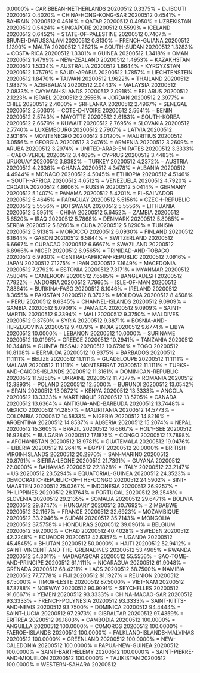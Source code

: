 0.0000% = CARIBBEAN-NETHERLANDS 20200512 
0.3375% = DJIBOUTI 20200512 
0.4020% = CHINA-HONG-KONG-SAR 20200512 
0.4541% = BAHRAIN 20200512 
0.4616% = QATAR 20200512 
0.4950% = UZBEKISTAN 20200512 
0.5424% = SINGAPORE 20200512 
0.5599% = ICELAND 20200512 
0.6452% = STATE-OF-PALESTINE 20200512 
0.7407% = BRUNEI-DARUSSALAM 20200512 
0.8130% = FRENCH-GUIANA 20200512 
1.1390% = MALTA 20200512 
1.2821% = SOUTH-SUDAN 20200512 
1.3283% = COSTA-RICA 20200512 
1.3301% = GUINEA 20200512 
1.3418% = OMAN 20200512 
1.4799% = NEW-ZEALAND 20200512 
1.4953% = KAZAKHSTAN 20200512 
1.5334% = AUSTRALIA 20200512 
1.6644% = KYRGYZSTAN 20200512 
1.7579% = SAUDI-ARABIA 20200512 
1.7857% = LIECHTENSTEIN 20200512 
1.8470% = TAIWAN 20200512 
1.9622% = THAILAND 20200512 
1.9837% = AZERBAIJAN 20200512 
2.0443% = MALAYSIA 20200512 
2.0833% = CAYMAN-ISLANDS 20200512 
2.0918% = BELARUS 20200512 
2.1223% = ISRAEL 20200512 
2.2556% = JORDAN 20200512 
2.3977% = CHILE 20200512 
2.4000% = SRI-LANKA 20200512 
2.4967% = SENEGAL 20200512 
2.5030% = COTE-D-IVOIRE 20200512 
2.5641% = BENIN 20200512 
2.5743% = MAYOTTE 20200512 
2.6183% = SOUTH-KOREA 20200512 
2.6679% = KUWAIT 20200512 
2.7695% = SLOVAKIA 20200512 
2.7740% = LUXEMBOURG 20200512 
2.7907% = LATVIA 20200512 
2.9316% = MONTENEGRO 20200512 
3.0120% = MAURITIUS 20200512 
3.0556% = GEORGIA 20200512 
3.2476% = ARMENIA 20200512 
3.2609% = ARUBA 20200512 
3.2974% = UNITED-ARAB-EMIRATES 20200512 
3.3333% = CABO-VERDE 20200512 
3.4409% = CYPRUS 20200512 
3.4483% = URUGUAY 20200512 
3.8382% = TURKEY 20200512 
4.2372% = AUSTRIA 20200512 
4.2636% = GHANA 20200512 
4.3478% = ALBANIA 20200512 
4.4944% = MONACO 20200512 
4.5045% = ETHIOPIA 20200512 
4.5146% = SOUTH-AFRICA 20200512 
4.6512% = VENEZUELA 20200512 
4.7920% = CROATIA 20200512 
4.8606% = RUSSIA 20200512 
5.0414% = GERMANY 20200512 
5.1407% = PANAMA 20200512 
5.4201% = EL-SALVADOR 20200512 
5.4645% = PARAGUAY 20200512 
5.5156% = CZECH-REPUBLIC 20200512 
5.5556% = BOTSWANA 20200512 
5.5556% = LITHUANIA 20200512 
5.5951% = CHINA 20200512 
5.6452% = ZAMBIA 20200512 
5.6520% = IRAQ 20200512 
5.7868% = DENMARK 20200512 
5.8085% = SERBIA 20200512 
5.8260% = CUBA 20200512 
5.8290% = TUNISIA 20200512 
5.9138% = MOROCCO 20200512 
6.0930% = FINLAND 20200512 
6.1644% = GABON 20200512 
6.5844% = SWITZERLAND 20200512 
6.6667% = CURACAO 20200512 
6.6667% = SWAZILAND 20200512 
6.8966% = NIGER 20200512 
6.9565% = TRINIDAD-AND-TOBAGO 20200512 
6.9930% = CENTRAL-AFRICAN-REPUBLIC 20200512 
7.0916% = JAPAN 20200512 
7.1275% = IRAN 20200512 
7.1649% = MACEDONIA 20200512 
7.2792% = ESTONIA 20200512 
7.3171% = MYANMAR 20200512 
7.5804% = CAMEROON 20200512 
7.6585% = BANGLADESH 20200512 
7.7922% = ANDORRA 20200512 
7.7966% = ISLE-OF-MAN 20200512 
7.8864% = BURKINA-FASO 20200512 
8.1046% = IRELAND 20200512 
8.3655% = PAKISTAN 20200512 
8.3702% = MOLDOVA 20200512 
8.4508% = PERU 20200512 
8.6345% = CHANNEL-ISLANDS 20200512 
9.0909% = GAMBIA 20200512 
9.0909% = JAMAICA 20200512 
9.0909% = SAINT-MARTIN 20200512 
9.3394% = MALI 20200512 
9.3750% = MALDIVES 20200512 
9.3750% = SYRIA 20200512 
9.3871% = BOSNIA-AND-HERZEGOVINA 20200512 
9.4079% = INDIA 20200512 
9.6774% = LIBYA 20200512 
10.0000% = LEBANON 20200512 
10.0000% = SURINAME 20200512 
10.0196% = GREECE 20200512 
10.2941% = TANZANIA 20200512 
10.3448% = GUINEA-BISSAU 20200512 
10.6796% = TOGO 20200512 
10.8108% = BERMUDA 20200512 
10.9375% = BARBADOS 20200512 
11.1111% = BELIZE 20200512 
11.1111% = GUADELOUPE 20200512 
11.1111% = MALAWI 20200512 
11.1111% = MONTSERRAT 20200512 
11.1111% = TURKS-AND-CAICOS-ISLANDS 20200512 
11.3161% = DOMINICAN-REPUBLIC 20200512 
11.5858% = UKRAINE 20200512 
11.7377% = ROMANIA 20200512 
12.3893% = POLAND 20200512 
12.5000% = BURUNDI 20200512 
13.0542% = SPAIN 20200512 
13.0872% = KENYA 20200512 
13.3333% = ANGOLA 20200512 
13.3333% = MARTINIQUE 20200512 
13.5705% = CANADA 20200512 
13.6364% = ANTIGUA-AND-BARBUDA 20200512 
13.7448% = MEXICO 20200512 
14.2857% = MAURITANIA 20200512 
14.5773% = COLOMBIA 20200512 
14.5833% = NIGERIA 20200512 
14.8216% = ARGENTINA 20200512 
14.8537% = ALGERIA 20200512 
15.2074% = NEPAL 20200512 
15.3605% = BRAZIL 20200512 
16.6667% = HOLY-SEE 20200512 
16.9284% = BULGARIA 20200512 
17.1875% = CONGO 20200512 
17.7898% = AFGHANISTAN 20200512 
18.9781% = GUATEMALA 20200512 
19.0476% = LIBERIA 20200512 
19.2641% = EGYPT 20200512 
20.0000% = BRITISH-VIRGIN-ISLANDS 20200512 
20.2970% = SAN-MARINO 20200512 
20.8791% = SIERRA-LEONE 20200512 
21.7391% = GUYANA 20200512 
22.0000% = BAHAMAS 20200512 
22.1828% = ITALY 20200512 
23.2147% = US 20200512 
23.5294% = EQUATORIAL-GUINEA 20200512 
24.3523% = DEMOCRATIC-REPUBLIC-OF-THE-CONGO 20200512 
24.5902% = SINT-MAARTEN 20200512 
25.0367% = INDONESIA 20200512 
26.9257% = PHILIPPINES 20200512 
28.1764% = PORTUGAL 20200512 
28.2548% = SLOVENIA 20200512 
29.2135% = SOMALIA 20200512 
29.6471% = BOLIVIA 20200512 
29.8747% = HUNGARY 20200512 
30.7692% = ZIMBABWE 20200512 
32.1167% = FRANCE 20200512 
32.6923% = MOZAMBIQUE 20200512 
33.2046% = SUDAN 20200512 
35.7143% = MONGOLIA 20200512 
37.5758% = HONDURAS 20200512 
39.0961% = BELGIUM 20200512 
39.2000% = CHAD 20200512 
40.4028% = SWEDEN 20200512 
42.2248% = ECUADOR 20200512 
42.6357% = UGANDA 20200512 
45.4545% = BHUTAN 20200512 
50.0000% = HAITI 20200512 
52.9412% = SAINT-VINCENT-AND-THE-GRENADINES 20200512 
53.4965% = RWANDA 20200512 
54.3011% = MADAGASCAR 20200512 
55.5556% = SAO-TOME-AND-PRINCIPE 20200512 
61.1111% = NICARAGUA 20200512 
61.9048% = GRENADA 20200512 
68.4211% = LAOS 20200512 
68.7500% = NAMIBIA 20200512 
77.7778% = FIJI 20200512 
81.1927% = REUNION 20200512 
87.5000% = TIMOR-LESTE 20200512 
87.5000% = VIET-NAM 20200512 
87.8788% = NORWAY 20200512 
90.9091% = SEYCHELLES 20200512 
91.6667% = YEMEN 20200512 
93.3333% = CHINA-MACAO-SAR 20200512 
93.3333% = FRENCH-POLYNESIA 20200512 
93.3333% = SAINT-KITTS-AND-NEVIS 20200512 
93.7500% = DOMINICA 20200512 
94.4444% = SAINT-LUCIA 20200512 
97.2973% = GIBRALTAR 20200512 
97.4359% = ERITREA 20200512 
99.1803% = CAMBODIA 20200512 
100.0000% = ANGUILLA 20200512 
100.0000% = COMOROS 20200512 
100.0000% = FAEROE-ISLANDS 20200512 
100.0000% = FALKLAND-ISLANDS-MALVINAS 20200512 
100.0000% = GREENLAND 20200512 
100.0000% = NEW-CALEDONIA 20200512 
100.0000% = PAPUA-NEW-GUINEA 20200512 
100.0000% = SAINT-BARTHELEMY 20200512 
100.0000% = SAINT-PIERRE-AND-MIQUELON 20200512 
100.0000% = TAJIKISTAN 20200512 
100.0000% = WESTERN-SAHARA 20200512 
